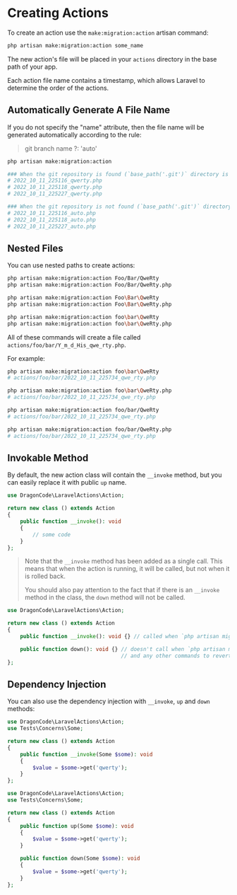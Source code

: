 # Creating Actions

To create an action use the `make:migration:action` artisan command:

```bash
php artisan make:migration:action some_name
```

The new action's file will be placed in your `actions` directory in the base path of your app.

Each action file name contains a timestamp, which allows Laravel to determine the order of the actions.


## Automatically Generate A File Name

If you do not specify the "name" attribute, then the file name will be generated automatically according to the rule:

> git branch name ?: 'auto'

```bash
php artisan make:migration:action

### When the git repository is found (`base_path('.git')` directory is exists) and HEAD branch name is 'qwerty'
# 2022_10_11_225116_qwerty.php
# 2022_10_11_225118_qwerty.php
# 2022_10_11_225227_qwerty.php

### When the git repository is not found (`base_path('.git')` directory doesn't exists).
# 2022_10_11_225116_auto.php
# 2022_10_11_225118_auto.php
# 2022_10_11_225227_auto.php
```

## Nested Files

You can use nested paths to create actions:

```bash
php artisan make:migration:action Foo/Bar/QweRty
php artisan make:migration:action Foo/Bar/QweRty.php

php artisan make:migration:action Foo\Bar\QweRty
php artisan make:migration:action Foo\Bar\QweRty.php

php artisan make:migration:action foo\bar\QweRty
php artisan make:migration:action foo\bar\QweRty.php
```

All of these commands will create a file called `actions/foo/bar/Y_m_d_His_qwe_rty.php`.

For example:

```bash
php artisan make:migration:action foo\bar\QweRty
# actions/foo/bar/2022_10_11_225734_qwe_rty.php

php artisan make:migration:action foo\bar\QweRty.php
# actions/foo/bar/2022_10_11_225734_qwe_rty.php

php artisan make:migration:action foo/bar/QweRty
# actions/foo/bar/2022_10_11_225734_qwe_rty.php

php artisan make:migration:action foo/bar/QweRty.php
# actions/foo/bar/2022_10_11_225734_qwe_rty.php
```

## Invokable Method

By default, the new action class will contain the `__invoke` method, but you can easily replace it with public `up` name.

```php
use DragonCode\LaravelActions\Action;

return new class () extends Action
{
    public function __invoke(): void
    {
        // some code
    }
};
```

> Note that the `__invoke` method has been added as a single call.
> This means that when the action is running, it will be called, but not when it is rolled back.
>
> You should also pay attention to the fact that if there is an `__invoke` method in the class, the `down` method will not be called.

```php
use DragonCode\LaravelActions\Action;

return new class () extends Action
{
    public function __invoke(): void {} // called when `php artisan migrate:actions` running

    public function down(): void {} // doesn't call when `php artisan migrate:rollback` running
                                    // and any other commands to revert the action.  
};
```

## Dependency Injection

You can also use the dependency injection with `__invoke`, `up` and `down` methods:

```php
use DragonCode\LaravelActions\Action;
use Tests\Concerns\Some;

return new class () extends Action
{
    public function __invoke(Some $some): void
    {
        $value = $some->get('qwerty');
    }
};
```

```php
use DragonCode\LaravelActions\Action;
use Tests\Concerns\Some;

return new class () extends Action
{
    public function up(Some $some): void
    {
        $value = $some->get('qwerty');
    }

    public function down(Some $some): void
    {
        $value = $some->get('qwerty');
    }
};
```
